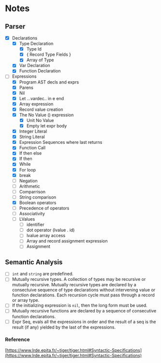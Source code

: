 # Notes

## Parser

- [x] Declarations
  - [x] Type Declaration
      - [x] Type Id
      - [x] { Record Type Fields }
      - [x] Array of Type
  - [x] Var Declaration
  - [x] Function Declaration

- [ ] Expressions
  - [x] Program AST decls and exprs
  - [x] Parens
  - [x] Nil
  - [x] Let ...vardec.. in e end
  - [x] Array expression
  - [x] Record value creation
  - [x] The No Value () expression
    - [x] Unit No Value
    - [x] Empty let expr body
  - [x] Integer Literal
  - [x] String Literal
  - [x] Expression Sequences where last returns
  - [x] Function Call
  - [x] If then else
  - [x] If then
  - [x] While
  - [x] For loop
  - [x] break
  - [ ] Negation
  - [ ] Arithmetic
  - [ ] Comparrison
  - [ ] String comparison
  - [x] Boolean operators
  - [ ] Precedence of operators
  - [ ] Associativity
  - [ ] LValues
    - [ ] identifier
    - [ ] dot operator (lvalue . id)
    - [ ] lvalue array access
    - [ ] Array and record assignment expression
    - [ ] Assignment

## Semantic Analysis

- [ ] `int` and `string` are predefined.
- [ ] Mutually recursive types. A collection of types may be recursive or mutually recursive. Mutually recursive types are declared by a consectuive sequence of type declarations without intervening value or function declarations. Each recursion cycle must pass through a record or array type.
- [ ] If the initializing expression is `nil`, then the long form must be used.
- [ ] Mutually recursive functions are declared by a sequence of consecutive function declarations.
- [ ] Expr Seq, evals all the expressions in order and the result of a seq is the result (if any) yielded by the last of the expressions.

### Reference

[https://www.lrde.epita.fr/~tiger/tiger.html#Syntactic-Specifications](https://www.lrde.epita.fr/~tiger/tiger.html#Syntactic-Specifications)
